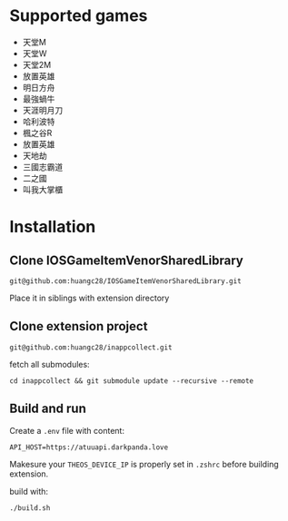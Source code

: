 # Supported games

- 天堂M
- 天堂W
- 天堂2M
- 放置英雄
- 明日方舟
- 最強蝸牛
- 天涯明月刀
- 哈利波特
- 楓之谷R
- 放置英雄
- 天地劫
- 三國志霸道
- 二之國
- 叫我大掌櫃

# Installation
## Clone IOSGameItemVenorSharedLibrary

```
git@github.com:huangc28/IOSGameItemVenorSharedLibrary.git
```

Place it in siblings with extension directory 

## Clone extension project

```
git@github.com:huangc28/inappcollect.git 
```

fetch all submodules:

```
cd inappcollect && git submodule update --recursive --remote
```

## Build and run 

Create a `.env` file with content:

```
API_HOST=https://atuuapi.darkpanda.love
```

Makesure your `THEOS_DEVICE_IP` is properly set in `.zshrc`  before building extension.

build with:

```
./build.sh
```
